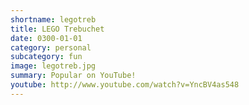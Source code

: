 ```yaml
---
shortname: legotreb
title: LEGO Trebuchet
date: 0300-01-01
category: personal
subcategory: fun
image: legotreb.jpg
summary: Popular on YouTube!
youtube: http://www.youtube.com/watch?v=YncBV4as548
---
```

